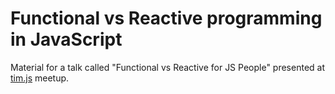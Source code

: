 # Functional vs Reactive programming in JavaScript 

Material for a talk called "Functional vs Reactive for JS People" presented at <a href="https://www.meetup.com/tim-js/">tim.js</a> meetup.